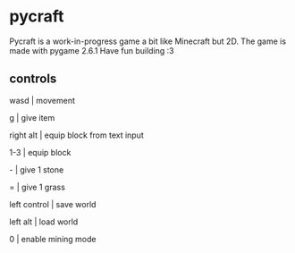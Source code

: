 # pycraft
Pycraft is a work-in-progress game a bit like Minecraft but 2D.
The game is made with pygame 2.6.1
Have fun building :3

## controls
wasd | movement

g | give item

right alt | equip block from text input

1-3 | equip block

\- | give 1 stone

= | give 1 grass

left control | save world

left alt | load world

0 | enable mining mode